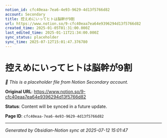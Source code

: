 ```yaml
---
notion_id: cfc40eaa-7ea6-4e93-9629-4d13f5766d82
account: Secondary
title: 控えめにいってヒトは脳幹が9割
url: https://www.notion.so/9-cfc40eaa7ea64e9396294d13f5766d82
created_time: 2025-01-05T01:31:00.000Z
last_edited_time: 2025-01-11T21:34:00.000Z
sync_status: placeholder
sync_time: 2025-07-12T15:01:47.376780
---
```


# 控えめにいってヒトは脳幹が9割

*🔄 This is a placeholder file from Notion Secondary account.*

**Original URL**: https://www.notion.so/9-cfc40eaa7ea64e9396294d13f5766d82

**Status**: Content will be synced in a future update.

**Page ID**: `cfc40eaa-7ea6-4e93-9629-4d13f5766d82`

---

*Generated by Obsidian-Notion sync at 2025-07-12 15:01:47*
